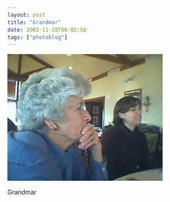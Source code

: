 ```yaml
---
layout: post
title: "Grandmar"
date: 2003-11-28T06:02:58
tags: ["photoblog"]
---
```


![Grandmar][1]  


Grandmar 

   [1]: /2003/11/28/5406967938_0.jpg



